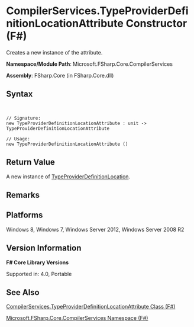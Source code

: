 # CompilerServices.TypeProviderDefinitionLocationAttribute Constructor (F#)

Creates a new instance of the attribute.

**Namespace/Module Path**: Microsoft.FSharp.Core.CompilerServices

**Assembly**: FSharp.Core (in FSharp.Core.dll)


## Syntax


```


// Signature:
new TypeProviderDefinitionLocationAttribute : unit -> TypeProviderDefinitionLocationAttribute

// Usage:
new TypeProviderDefinitionLocationAttribute ()

```



## Return Value
A new instance of [TypeProviderDefinitionLocation](http://msdn.microsoft.com/en-us/library/ca51668f-8f81-43b5-95d7-aeeeb342ffc7).


## Remarks

## Platforms
Windows 8, Windows 7, Windows Server 2012, Windows Server 2008 R2


## Version Information
**F# Core Library Versions**

Supported in: 4.0, Portable




## See Also
[CompilerServices.TypeProviderDefinitionLocationAttribute Class &#40;F&#35;&#41;](CompilerServices.TypeProviderDefinitionLocationAttribute+Class+%28FSharp%29.md)

[Microsoft.FSharp.Core.CompilerServices Namespace &#40;F&#35;&#41;](Microsoft.FSharp.Core.CompilerServices+Namespace+%28FSharp%29.md)


